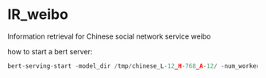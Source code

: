 # IR_weibo
Information retrieval for Chinese social network service weibo

how to start a bert server:

```python
bert-serving-start -model_dir /tmp/chinese_L-12_H-768_A-12/ -num_worker=4
```


